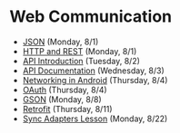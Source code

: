 # Web Communication

- [JSON](https://github.com/ga-adi-nyc/Course-Materials/tree/master/lessons/web-communication/json-lesson) (Monday, 8/1)
- [HTTP and REST](https://github.com/ga-adi-nyc/Course-Materials/tree/master/lessons/web-communication/http-rest-lesson) (Monday, 8/1)
- [API Introduction](https://github.com/ga-adi-nyc/Course-Materials/tree/master/lessons/web-communication/api-lesson) (Tuesday, 8/2)
- [API Documentation](https://github.com/ga-adi-nyc/Course-Materials/tree/master/lessons/web-communication/api-documentation-lesson) (Wednesday, 8/3)
- [Networking in Android](https://github.com/ga-adi-nyc/Course-Materials/tree/master/lessons/web-communication/networking-in-android) (Thursday, 8/4)
- [OAuth](https://github.com/ga-adi-nyc/Course-Materials/tree/master/lessons/web-communication/oauth-lesson) (Thursday, 8/4)
- [GSON](https://github.com/ga-adi-nyc/Course-Materials/tree/master/lessons/web-communication/gson-lesson) (Monday, 8/8)
- [Retrofit](https://github.com/ga-adi-nyc/Course-Materials/tree/master/lessons/web-communication/retrofit-lesson) (Thursday, 8/11)
- [Sync Adapters Lesson](https://github.com/ga-adi-nyc/Course-Materials/tree/master/lessons/web-communication/sync-adapters-lesson) (Monday, 8/22)
